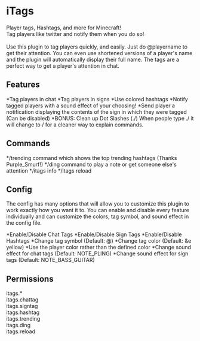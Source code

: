 iTags
=====

Player tags, Hashtags, and more for Minecraft!<br />
Tag players like twitter and notify them when you do so!<br />
<br />
Use this plugin to tag players quickly, and easily. Just do @playername to get their attention. You can even use shortened versions of a player's name and the plugin will automatically display their full name. The tags are a perfect way to get a player's attention in chat.


Features
-------------

*Tag players in chat
*Tag players in signs
*Use colored hashtags
*Notify tagged players with a sound effect of your choosing!
*Send player a notification displaying the contents of the sign in which they were tagged (Can be disabled)
*BONUS: Clean up Dot Slashes (./) When people type ./ it will change to / for a cleaner way to explain commands.

Commands
-------------
*/trending command which shows the top trending hashtags (Thanks Purple_Smurf!)
*/ding command to play a note or get someone else's attention
*/itags info
*/itags reload


Config
-------------

The config has many options that will allow you to customize this plugin to work exactly how you want it to. You can enable and disable every feature individually and can customize the colors, tag symbol, and sound effect in the config file.

*Enable/Disable Chat Tags
*Enable/Disable Sign Tags
*Enable/Disable Hashtags
*Change tag symbol (Default: @)
*Change tag color (Default: &e yellow)
*Use the player color rather than the defined color
*Change sound effect for chat tags (Default: NOTE_PLING)
*Change sound effect for sign tags (Default: NOTE_BASS_GUITAR)


Permissions
-------------

itags.*<br />
itags.chattag<br />
itags.signtag<br />
itags.hashtag<br />
itags.trending<br />
itags.ding<br />
itags.reload<br />
